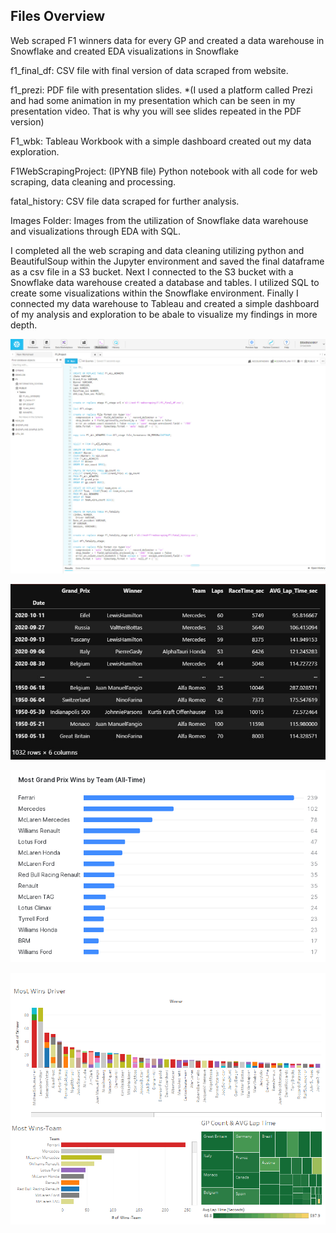 ## Files Overview

Web scraped F1 winners data for every GP and created a data warehouse in Snowflake and created EDA visualizations in Snowflake

f1_final_df: CSV file with final version of data scraped from website.

f1_prezi: PDF file with presentation slides. 
*(I used a platform called Prezi and had some animation in my presentation which can be seen in my presentation video. 
That is why you will see slides repeated in the PDF version)

F1_wbk: Tableau Workbook with a simple dashboard created out my data exploration.

F1WebScrapingProject: (IPYNB file) Python notebook with all code for web scraping, data cleaning and processing. 

fatal_history: CSV file data scraped for further analysis.

Images Folder: Images from the utilization of Snowflake data warehouse and visualizations through EDA with SQL.


I completed all the web scraping and data cleaning utilizing python and BeautifulSoup within the Jupyter environment and saved the final dataframe as a csv file in a S3 bucket.
Next I connected to the S3 bucket with a Snowflake data warehouse created a database and tables. I utilized SQL to create some visualizations within the Snowflake environment.
Finally I connected my data warehouse to Tableau and created a simple dashboard of my analysis and exploration to be abale to visualize my findings in more depth.

![Snowflake Data Warehouse](https://github.com/Manny-Brar/F1-WebScraping-SnowflakeDB/blob/main/Snowflake1.jpg)

![Web Scraping Processed Data Frame](https://github.com/Manny-Brar/F1-WebScraping-SnowflakeDB/blob/main/bandicam%202020-10-20%2012-36-06-949.jpg)

![Snowflake Visualization - Most GP Wins](https://github.com/Manny-Brar/F1-WebScraping-SnowflakeDB/blob/main/Most%20Grand%20Prix%20Wins%20by%20Team%20(All-Time)%20.png)

![Tableau Dashboard](https://github.com/Manny-Brar/F1-WebScraping-SnowflakeDB/blob/main/F1_Dash.png)

